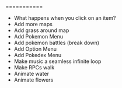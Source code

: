 ===========

- What happens when you click on an item?
- Add more maps
- Add grass around map
- Add Pokemon Menu
- Add pokemon battles (break down)
- Add Option Menu
- Add Pokedex Menu
- Make music a seamless infinite loop
- Make RPCs walk
- Animate water
- Animate flowers
